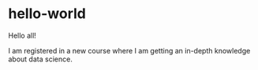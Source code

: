 # hello-world

Hello all!

I am registered in a new course where I am getting an in-depth knowledge about data science.
